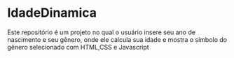 # IdadeDinamica
Este repositório é um projeto no qual o usuário insere seu ano de nascimento e seu gênero, onde ele calcula sua idade e mostra o símbolo do gênero selecionado com HTML,CSS e Javascript
